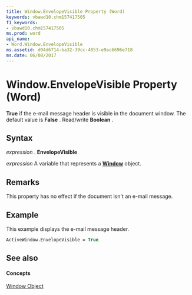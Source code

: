 ```yaml
---
title: Window.EnvelopeVisible Property (Word)
keywords: vbawd10.chm157417505
f1_keywords:
- vbawd10.chm157417505
ms.prod: word
api_name:
- Word.Window.EnvelopeVisible
ms.assetid: d04d6714-ba32-39cc-4853-e9ac6696e718
ms.date: 06/08/2017
---
```



# Window.EnvelopeVisible Property (Word)

 **True** if the e-mail message header is visible in the document window. The default value is **False** . Read/write **Boolean** .


## Syntax

 _expression_ . **EnvelopeVisible**

 _expression_ A variable that represents a **[Window](window-object-word.md)** object.


## Remarks

This property has no effect if the document isn't an e-mail message.


## Example

This example displays the e-mail message header.


```vb
ActiveWindow.EnvelopeVisible = True
```


## See also


#### Concepts


[Window Object](window-object-word.md)

